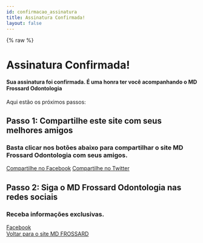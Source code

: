 ```yaml
---
id: confirmacao_assinatura
title: Assinatura Confirmada!
layout: false
---
```

{% raw %}
<!doctype html>
<!--[if lt IE 7]>      <html class="no-js lt-ie9 lt-ie8 lt-ie7"> <![endif]-->
<!--[if IE 7]>         <html class="no-js lt-ie9 lt-ie8"> <![endif]-->
<!--[if IE 8]>         <html class="no-js lt-ie9"> <![endif]-->
<!--[if gt IE 8]><!--> <html class="no-js"> <!--<![endif]-->
<head>
	<meta charset="UTF-8">
	<title>Email Confirmado - MD Frossard</title>
	<meta name="viewport" content="width=device-width, initial-scale=1.0">
	<link rel="stylesheet" href="https://mdfrossard.com.br/css/normalize.min.css">
    <link rel="stylesheet" href="https://mdfrossard.com.br/css/bootstrap.min.css" />
	<link rel="stylesheet" href="https://mdfrossard.com.br/css/main.min.css" />
	<script src="https://mdfrossard.com.br/js/modernizr-2.6.2.js"></script>
	<link rel="icon" href="https://mdfrossard.com.br/images/favicon.ico" type="image/x-icon"/>  
    <meta name="author" content="MD Frossard - http://www.mdfrossard.com.br" /> 
    <meta name="Publisher" content="MD Frossard - http://www.mdfrossard.com.br" /> 
    <meta name="keywords" content="implante, ortodontia, odontologia, dentista, saúde, boca, sorriso, dente, aparelho dentário, aparelho ortodôntico, aparelho, mau hálito, halitose, endodontia, tratamento, biossegurança, estética, prevenção e manutenção, escovar destes, escovação, tratamento dentário" />
    <meta name=Googlebot content=all />
    <meta name="robots" content="noindex,follow"/>
    <meta property="og:locale" content="pt_BR" />
    <meta property="og:type" content="article" />
    <meta property="og:title" content="Email Confirmado - MD Frossard" />
    <meta property="og:url" content="https://mdfrossard.com.br/email-confirmado/" />
    <meta property="og:site_name" content="MD Frossard" />
    <meta property="article:publisher" content="https://www.facebook.com/MdFrossardOdontologia/" />
<script type='application/ld+json'>{"@context":"https://schema.org","@type":"Organization","url":"https://mdfrossard.com.br/","sameAs":["https://www.facebook.com/MdFrossardOdontologia/","https://www.instagram.com/md_frossard_odontologia/"],"@id":"https://mdfrossard.com.br/#organization","name":"MD Frossard Odontologia","logo":"https://www.mdfrossard.com.br/wp-content/uploads/2018/03/logo-MD.jpg"}</script>

<link rel='dns-prefetch' href='//www.google.com' />
<link rel='dns-prefetch' href='//fonts.googleapis.com' />
<link rel="alternate" type="application/rss+xml" title="Feed para MD Frossard &raquo;" href="https://mdfrossard.com.br/feed/" />
<link rel="alternate" type="application/rss+xml" title="Feed de comentários para MD Frossard &raquo;" href="https://mdfrossard.com.br/comments/feed/" />
<link rel='stylesheet' id='wp-block-library-css'  href='https://mdfrossard.com.br/wp-includes/css/dist/block-library/style.min.css?ver=5.0.3' type='text/css' media='all' />
<link rel='stylesheet' id='contact-form-7-css'  href='https://mdfrossard.com.br/wp-content/plugins/contact-form-7/includes/css/styles.css?ver=5.1' type='text/css' media='all' />
<link rel='stylesheet' id='tp-opensans-css'  href='https://fonts.googleapis.com/css?family=Open+Sans%3A400%2C600%2C700&#038;ver=5.0.3' type='text/css' media='all' />
<link rel='stylesheet' id='tp-lato-css'  href='https://fonts.googleapis.com/css?family=Lato%3A300%2C400%2C700&#038;ver=5.0.3' type='text/css' media='all' />
<link rel='stylesheet' id='tp-raleway-css'  href='https://fonts.googleapis.com/css?family=Raleway%3A500%2C600%2C400&#038;ver=5.0.3' type='text/css' media='all' />
<link rel='stylesheet' id='optimizepress-default-css'  href='https://mdfrossard.com.br/wp-content/plugins/optimizePressPlugin/lib/assets/default.min.css?ver=2.5.4.2' type='text/css' media='all' />
<script type='text/javascript' src='https://mdfrossard.com.br/wp-includes/js/jquery/jquery.js?ver=1.12.4'></script>
<script type='text/javascript' src='https://mdfrossard.com.br/wp-includes/js/jquery/jquery-migrate.min.js?ver=1.4.1'></script>
<script type='text/javascript'>
/* <![CDATA[ */
var OptimizePress = {"ajaxurl":"https:\/\/mdfrossard.com.br\/wp-admin\/admin-ajax.php","SN":"optimizepress","version":"2.5.4.2","script_debug":".min","localStorageEnabled":"","wp_admin_page":"","op_live_editor":"","op_page_builder":"","op_create_new_page":"","imgurl":"https:\/\/mdfrossard.com.br\/wp-content\/plugins\/optimizePressPlugin\/lib\/images\/","OP_URL":"https:\/\/mdfrossard.com.br\/wp-content\/plugins\/optimizePressPlugin\/","OP_JS":"https:\/\/mdfrossard.com.br\/wp-content\/plugins\/optimizePressPlugin\/lib\/js\/","OP_PAGE_BUILDER_URL":"","include_url":"https:\/\/mdfrossard.com.br\/wp-includes\/","op_autosave_interval":"300","op_autosave_enabled":"N","paths":{"url":"https:\/\/mdfrossard.com.br\/wp-content\/plugins\/optimizePressPlugin\/","img":"https:\/\/mdfrossard.com.br\/wp-content\/plugins\/optimizePressPlugin\/lib\/images\/","js":"https:\/\/mdfrossard.com.br\/wp-content\/plugins\/optimizePressPlugin\/lib\/js\/","css":"https:\/\/mdfrossard.com.br\/wp-content\/plugins\/optimizePressPlugin\/lib\/css\/"},"social":{"twitter":"optimizepress","facebook":"optimizepress","googleplus":"111273444733787349971"},"flowplayerHTML5":"https:\/\/mdfrossard.com.br\/wp-content\/plugins\/optimizePressPlugin\/lib\/modules\/blog\/video\/flowplayer\/flowplayer.swf","flowplayerKey":"","flowplayerLogo":"","mediaelementplayer":"https:\/\/mdfrossard.com.br\/wp-content\/plugins\/optimizePressPlugin\/lib\/modules\/blog\/video\/mediaelement\/","pb_unload_alert":"This page is asking you to confirm that you want to leave - data you have entered may not be saved.","pb_save_alert":"Please make sure you are happy with all of your options as some options will not be able to be changed for this page later.","optimizemember":{"enabled":false,"version":"0"}};
/* ]]> */
</script>
<script type='text/javascript' src='https://mdfrossard.com.br/wp-content/plugins/optimizePressPlugin/lib/js/op-jquery-base-all.min.js?ver=2.5.4.2'></script>
</head>

<body class="page-template page-template-tpl-cmail-confirmacao page-template-tpl-cmail-confirmacao-php page page-id-1199 cmail op-plugin et_bloom">
	<div class="l-decoration"></div>
	<div class="main" id="main">
		<div class="content">
            <div class="container">
                <div class="row">
                    <div class="col-md-12 col-sm-12 col-xs-12 confirmado">
                        <h1>Assinatura Confirmada!</h1>
                        <h4>Sua assinatura foi confirmada. É uma honra ter você acompanhando o <strong>MD Frossard Odontologia</strong></h4>
                        <p>Aqui estão os próximos passos:</p>
                        <h2>Passo 1: Compartilhe este site com seus melhores amigos</h2>
                        <h3>Basta clicar nos botões abaixo para compartilhar o site MD Frossard Odontologia com seus amigos.</h3>
                        <div class="mails">
                            <a href="http://www.facebook.com/sharer.php?u=https://mdfrossard.com.br" class="facebook" target="_blank">Compartilhe no Facebook</a>
                            <a href="http://twitter.com/home?status=https://mdfrossard.com.br" class="twitter" target="_blank">Compartilhe no Twitter</a>
                        </div>                
                        <h2>Passo 2: Siga o MD Frossard Odontologia nas redes sociais</h2>
                        <h3>Receba informações exclusivas.</h3>
                        <div class="mails">
                          <a href="//www.facebook.com/MdFrossardOdontologia?fref=ts" class="facebook" target="_blank">Facebook</a>
                        </div>                
                    </div><!-- col -->
                </div><!-- row -->
            </div><!-- container -->  	
		</div><!-- content -->
	</div><!-- main -->
	<div class="voltarsite">
        <a href="https://mdfrossard.com.br" title="MD Frossard Odontologia">Voltar para o site MD FROSSARD</a>
    </div>
	<script src="//ajax.googleapis.com/ajax/libs/jquery/1.10.2/jquery.min.js"></script>
	<script src="https://mdfrossard.com.br/wp-content/themes/frossard-comersite-v2/js/bootstrap.min.js"></script>
	<script>
		var _gaq = _gaq || [];
		_gaq.push(['_setAccount', 'UA-34132526-1']);
		_gaq.push(['_setDomainName', document.domain]);
		_gaq.push(['_setAllowLinker', true]);
		_gaq.push(['_trackPageview']);
		(function() {
			var ga = document.createElement('script'); ga.type = 'text/javascript'; ga.async = true;
			ga.src = ('https:' == document.location.protocol ? 'https://' : 'http://') + 'stats.g.doubleclick.net/dc.js';
			var s = document.getElementsByTagName('script')[0]; s.parentNode.insertBefore(ga, s);
		})();
	</script>
    <!-- Código do Google para tag de remarketing -->
    <script type="text/javascript">
    /* <![CDATA[ */
    var google_conversion_id = 1003091018;
    var google_custom_params = window.google_tag_params;
    var google_remarketing_only = true;
    /* ]]> */
    </script>
    <script type="text/javascript" src="//www.googleadservices.com/pagead/conversion.js" />
    <noscript>
        <div style="display:inline;">
            <img height="1" width="1" style="border-style:none;" alt="" src="//googleads.g.doubleclick.net/pagead/viewthroughconversion/1003091018/?value=0&amp;guid=ON&amp;script=0"/>
        </div>
    </noscript>
    <div style="display:none"></div>
    <link rel='stylesheet' id='et-gf-open-sans-css'  href='https://fonts.googleapis.com/css?family=Open+Sans:400,700' type='text/css' media='all' />
</body>
</html>
{% endraw %}